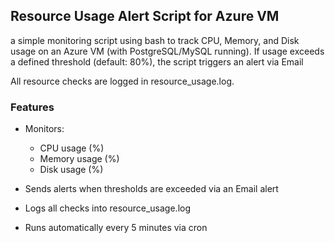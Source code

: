 ## Resource Usage Alert Script for Azure VM
a simple monitoring script using bash to track CPU, Memory, and Disk usage on an Azure VM (with PostgreSQL/MySQL running). If usage exceeds a defined threshold (default: 80%), the script triggers an alert via Email 

All resource checks are logged in resource_usage.log.
### Features
- Monitors:
  - CPU usage (%)
  - Memory usage (%)
  - Disk usage (%)
- Sends alerts when thresholds are exceeded via an Email alert
- Logs all checks into resource_usage.log

- Runs automatically every 5 minutes via cron
